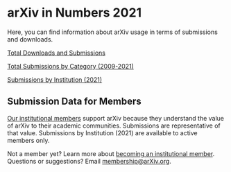 # arXiv in Numbers 2021

Here, you can find information about arXiv usage in terms of submissions and downloads.

[Total Downloads and Submissions](None)

[Total Submissions by Category (2009-2021)](submission_category_by_year.md)

[Submissions by Institution (2021)](2021_institution_submissions.md)


## Submission Data for Members

[Our institutional members](../../about/ourmembers.md) support arXiv because they understand the value of arXiv to their academic communities. Submissions are representative of that value.
Submissions by Institution (2021) are available to active members only. 

Not a member yet? Learn more about [becoming an institutional member](../../about/membership.md). Questions or suggestions? Email [membership@arXiv.org](mailto:membership@arXiv.org).

